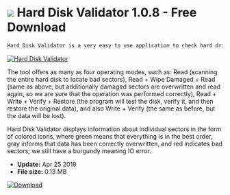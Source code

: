 # ![](https://cdn.softexe.net/static/icon/8/hard-disk-validator-8242.png) Hard Disk Validator 1.0.8 - Free Download

```sh
Hard Disk Validator is a very easy to use application to check hard drives for the presence of damaged sectors.
```
[![Hard Disk Validator](https://gallery.dpcdn.pl/imgc/Tools/84703/g_-_420x350_1.5_-_x039fc40f-5253-4dab-a117-26a0443bf870.jpg)](https://softexe.net/win/system/diagnostics-tests/hard-disk-validator:hbdb.html)

The tool offers as many as four operating modes, such as: Read (scanning the entire hard disk to locate bad sectors), Read + Wipe Damaged + Read (same as above, but additionally damaged sectors are overwritten and read again, so we are sure that the operation was performed correctly), Read + Write + Verify + Restore (the program will test the disk, verify it, and then restore the original data), and also Write + Verify (the same as before, but the data will be lost). 
 
 Hard Disk Validator displays information about individual sectors in the form of colored icons, where green means that everything is in the best order, gray informs that data has been correctly overwritten, and red indicates bad sectors; we still have a burgundy meaning IO error.


- **Update:** Apr 25 2019
- **File size:** 0.13 MB

[![Download](https://cdn.softexe.net/static/img/download.png)](https://softexe.net/win/system/diagnostics-tests/hard-disk-validator:hbdb.html)

